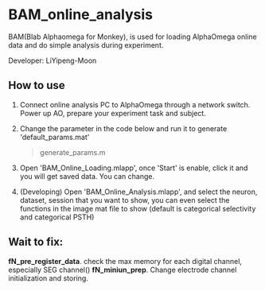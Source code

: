 # BAM_online_analysis

BAM(Blab Alphaomega for Monkey), is used for loading AlphaOmega online data and do simple analysis during experiment. 

Developer: LiYipeng-Moon 

## How to use

1. Connect online analysis PC to AlphaOmega through a network switch. Power up AO, prepare your experiment task and subject.
2. Change the parameter in the code below and run it to generate 'default_params.mat'
    >  generate_params.m

3. Open 'BAM_Online_Loading.mlapp', once 'Start' is enable, click it and you will get saved data. You can change.
   
4. (Developing) Open 'BAM_Online_Analysis.mlapp', and select the neuron, dataset, session that you want to show, you can even select the functions in the image mat file to show (default is categorical selectivity and categorical PSTH)
   

## Wait to fix:

__fN_pre_register_data__. check the max memory for each digital channel, especially SEG channel()
__fN_miniun_prep__. Change electrode channel initialization and storing.
